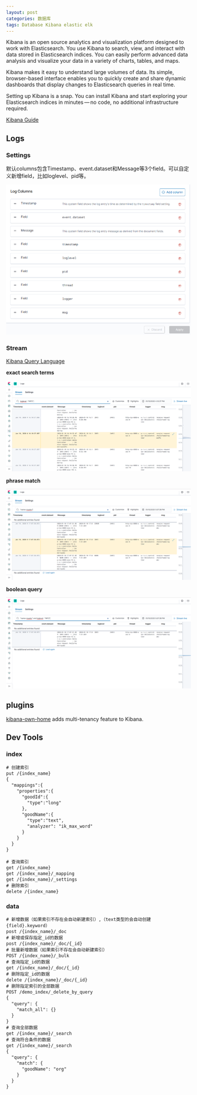 ```yaml
---
layout: post
categories: 数据库
tags: Database Kibana elastic elk 
---
```


Kibana is an open source analytics and visualization platform designed to work with Elasticsearch. You use Kibana to search, view, and interact with data stored in Elasticsearch indices. You can easily perform advanced data analysis and visualize your data in a variety of charts, tables, and maps.

Kibana makes it easy to understand large volumes of data. Its simple, browser-based interface enables you to quickly create and share dynamic dashboards that display changes to Elasticsearch queries in real time.

Setting up Kibana is a snap. You can install Kibana and start exploring your Elasticsearch indices in minutes — no code, no additional infrastructure required.

[Kibana Guide](https://www.elastic.co/guide/en/kibana/current/index.html)

## Logs

### Settings

默认columns包含Timestamp、event.dataset和Message等3个field。可以自定义新增field，比如loglevel、pid等。

![log columns](/images/log-columns.png)

### Stream

[Kibana Query Language](https://www.elastic.co/guide/en/kibana/8.3/kuery-query.html)

**exact search terms**

![field search](/images/field-search.png)

**phrase match**

![fuzzy search](/images/fuzzy-search.png)

**boolean query**

![fuzzy field search](/images/fuzzy-field-search.png)

## plugins

[kibana-own-home](https://github.com/wtakase/kibana-own-home) adds multi-tenancy feature to Kibana.



## Dev Tools

### index

```
# 创建索引
put /{index_name}
{
  "mappings":{
    "properties":{
      "goodId":{
        "type":"long"
      },
      "goodName":{
        "type":"text",
        "analyzer": "ik_max_word"
      }
    }
  }
}

# 查询索引
get /{index_name}
get /{index_name}/_mapping
get /{index_name}/_settings
# 删除索引
delete /{index_name}
```

### data

```
# 新增数据（如果索引不存在会自动新建索引）,（text类型的会自动创建{field}.keyword）
post /{index_name}/_doc
# 新增或保存指定_id的数据
post /{index_name}/_doc/{_id}
# 批量新增数据（如果索引不存在会自动新建索引）
POST /{index_name}/_bulk
# 查询指定_id的数据
get /{index_name}/_doc/{_id}
# 删除指定_id的数据
delete /{index_name}/_doc/{_id}
# 删除指定索引的全部数据
POST /demo_index/_delete_by_query
{
  "query": {
    "match_all": {}
  }
}
# 查询全部数据
get /{index_name}/_search
# 查询符合条件的数据
get /{index_name}/_search
{
  "query": {
    "match": {
      "goodName": "org"
    }
  }
}
```



